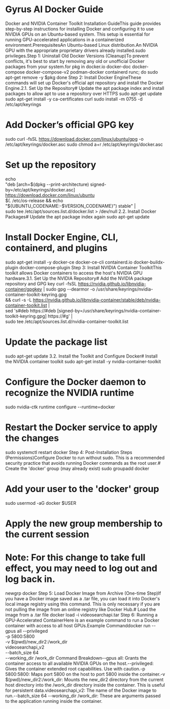 # Gyrus AI Docker Guide
Docker and NVIDIA Container Toolkit Installation GuideThis guide provides step-by-step instructions for installing Docker and configuring it to use NVIDIA GPUs on an Ubuntu-based system. This setup is essential for running GPU-accelerated applications in a containerized environment.PrerequisitesAn Ubuntu-based Linux distribution.An NVIDIA GPU with the appropriate proprietary drivers already installed.sudo privileges.Step 1: Uninstall Old Docker Versions (Cleanup)To prevent conflicts, it's best to start by removing any old or unofficial Docker packages from your system.for pkg in docker.io docker-doc docker-compose docker-compose-v2 podman-docker containerd runc; do 
  sudo apt-get remove -y $pkg
done
Step 2: Install Docker EngineThese commands will set up Docker's official apt repository and install the Docker Engine.2.1. Set Up the Repository# Update the apt package index and install packages to allow apt to use a repository over HTTPS
sudo apt-get update
sudo apt-get install -y ca-certificates curl
sudo install -m 0755 -d /etc/apt/keyrings

# Add Docker’s official GPG key
sudo curl -fsSL https://download.docker.com/linux/ubuntu/gpg -o /etc/apt/keyrings/docker.asc
sudo chmod a+r /etc/apt/keyrings/docker.asc

# Set up the repository
echo \
  "deb [arch=$(dpkg --print-architecture) signed-by=/etc/apt/keyrings/docker.asc] https://download.docker.com/linux/ubuntu \
  $(. /etc/os-release && echo "${UBUNTU_CODENAME:-$VERSION_CODENAME}") stable" | \
  sudo tee /etc/apt/sources.list.d/docker.list > /dev/null
2.2. Install Docker Packages# Update the apt package index again
sudo apt-get update

# Install Docker Engine, CLI, containerd, and plugins
sudo apt-get install -y docker-ce docker-ce-cli containerd.io docker-buildx-plugin docker-compose-plugin
Step 3: Install NVIDIA Container ToolkitThis toolkit allows Docker containers to access the host's NVIDIA GPU hardware.3.1. Set Up the NVIDIA Repository# Add the NVIDIA package repository and GPG key
curl -fsSL https://nvidia.github.io/libnvidia-container/gpgkey | sudo gpg --dearmor -o /usr/share/keyrings/nvidia-container-toolkit-keyring.gpg \
  && curl -s -L https://nvidia.github.io/libnvidia-container/stable/deb/nvidia-container-toolkit.list | \
  sed 's#deb https://#deb [signed-by=/usr/share/keyrings/nvidia-container-toolkit-keyring.gpg] https://#g' | \
  sudo tee /etc/apt/sources.list.d/nvidia-container-toolkit.list

# Update the package list
sudo apt-get update
3.2. Install the Toolkit and Configure Docker# Install the NVIDIA container toolkit
sudo apt-get install -y nvidia-container-toolkit

# Configure the Docker daemon to recognize the NVIDIA runtime
sudo nvidia-ctk runtime configure --runtime=docker

# Restart the Docker service to apply the changes
sudo systemctl restart docker
Step 4: Post-Installation Steps (Permissions)Configure Docker to run without sudo. This is a recommended security practice that avoids running Docker commands as the root user.# Create the 'docker' group (may already exist)
sudo groupadd docker

# Add your user to the 'docker' group
sudo usermod -aG docker $USER

# Apply the new group membership to the current session
# Note: For this change to take full effect, you may need to log out and log back in.
newgrp docker
Step 5: Load Docker Image from Archive (One-time Step)If you have a Docker image saved as a .tar file, you can load it into Docker's local image registry using this command. This is only necessary if you are not pulling the image from an online registry like Docker Hub.# Load the image from a .tar file
docker load -i videosearchapi.tar
Step 6: Running a GPU-Accelerated ContainerHere is an example command to run a Docker container with access to all host GPUs.Example Commanddocker run --gpus all --privileged \
  -p 5800:5800 \
  -v $(pwd)/new_dir2:/work_dir \
  videosearchapi_v2 \
  --batch_size 64 \
  --working_dir /work_dir
Command Breakdown--gpus all: Grants the container access to all available NVIDIA GPUs on the host.--privileged: Gives the container extended root capabilities. Use with caution.-p 5800:5800: Maps port 5800 on the host to port 5800 inside the container.-v $(pwd)/new_dir2:/work_dir: Mounts the new_dir2 directory from the current host directory into the /work_dir directory inside the container. This is useful for persistent data.videosearchapi_v2: The name of the Docker image to run.--batch_size 64 --working_dir /work_dir: These are arguments passed to the application running inside the container.
